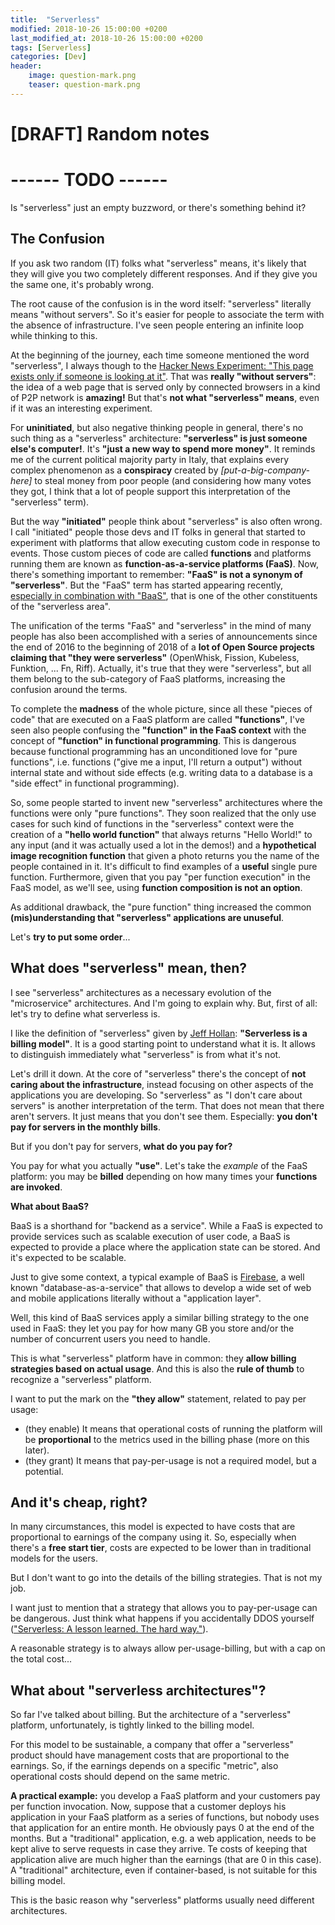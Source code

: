 ```yaml
---
title:  "Serverless"
modified: 2018-10-26 15:00:00 +0200
last_modified_at: 2018-10-26 15:00:00 +0200
tags: [Serverless]
categories: [Dev]
header:
    image: question-mark.png
    teaser: question-mark.png
---
```


# [DRAFT] Random notes
# ------ TODO ------

Is "serverless" just an empty buzzword, or there's something behind it?

## The Confusion

If you ask two random (IT) folks what "serverless" means, it's likely that they will give you two completely different responses.
And if they give you the same one, it's probably wrong.

The root cause of the confusion is in the word itself: "serverless" literally means "without servers". So it's easier for
people to associate the term with the absence of infrastructure. I've seen people entering an infinite loop while thinking to this.

At the beginning of the journey, each time someone mentioned the word "serverless", I always
though to the [Hacker News Experiment: "This page exists only if someone is looking at it"](http://ephemeralp2p.durazo.us/2bbbf21959178ef2f935e90fc60e5b6e368d27514fe305ca7dcecc32c0134838).
That was **really "without servers"**: the idea of a web page that is served only by connected browsers in a kind of P2P network is **amazing!**
But that's **not what "serverless" means**, even if it was an interesting experiment.

For **uninitiated**, but also negative thinking people in general, there's no such thing as a "serverless" architecture: **"serverless" is just someone else's computer!**.
It's **"just a new way to spend more money"**.
It reminds me of the current political majority party in Italy, that explains every complex phenomenon as a **conspiracy** created by *[put-a-big-company-here]* to steal money from poor people
(and considering how many votes they got, I think that a lot of people support this interpretation of the "serverless" term).

But the way **"initiated"** people think about "serverless" is also often wrong. I call "initiated" people those devs and IT folks in general
that started to experiment with platforms that allow executing custom code in response to events. Those custom pieces of code are
called **functions** and platforms running them are known as **function-as-a-service platforms (FaaS)**. Now, there's something important to remember: **"FaaS" is not a synonym of "serverless"**.
But the "FaaS" term has started appearing recently, [especially in combination with "BaaS"](https://blog.symphonia.io/revisiting-serverless-architectures-29f0b831303c),
that is one of the other constituents of the "serverless area".

The unification of the terms "FaaS" and "serverless" in the mind of many people has also been accomplished with a series of announcements
since the end of 2016 to the beginning of 2018 of a **lot of Open Source projects claiming that "they were serverless"** (OpenWhisk, Fission, Kubeless, Funktion, ... Fn, Riff).
Actually, it's true that they were "serverless", but all them belong to the sub-category of FaaS platforms, increasing the confusion around the terms.

To complete the **madness** of the whole picture, since all these "pieces of code" that are executed on a FaaS platform are called **"functions"**,
I've seen also people confusing the **"function" in the FaaS context** with the concept of **"function" in functional programming**.
This is dangerous because functional programming has an unconditioned love for "pure functions", i.e. functions ("give me a input, I'll return a output") without
internal state and without side effects (e.g. writing data to a database is a "side effect" in functional programming).

So, some people started to invent new "serverless" architectures where the functions were only "pure functions". They soon realized that
the only use cases for such kind of functions in the "serverless" context were the creation of a **"hello world function"** that always returns "Hello World!" to any input
(and it was actually used a lot in the demos!) and a **hypothetical image recognition function** that given a photo returns you the name of the people contained in it.
It's difficult to find examples of a **useful** single pure function.
Furthermore, given that you pay "per function execution" in the FaaS model, as we'll see, using **function composition is not an option**.

As additional drawback, the "pure function" thing increased the common **(mis)understanding that "serverless" applications are unuseful**.

Let's **try to put some order**...

## What does "serverless" mean, then?

I see "serverless" architectures as a necessary evolution of the "microservice" architectures. And I'm going to explain why.
But, first of all: let's try to define what serverless is.

I like the definition of "serverless" given by [Jeff Hollan](https://hollan.io/): **"Serverless is a billing model"**. It is a good starting point
to understand what it is. It allows to distinguish immediately what "serverless" is from what it's not.

Let's drill it down. At the core of "serverless" there's the concept of **not caring about the infrastructure**, instead focusing on other aspects of the applications you are developing.
So "serverless" as "I don't care about servers" is another interpretation of the term. That does not mean that there aren't servers.
It just means that you don't see them. Especially: **you don't pay for servers in the monthly bills**.

But if you don't pay for servers, **what do you pay for?**

You pay for what you actually **"use"**. Let's take the _example_ of the FaaS platform: you may be **billed** depending on how many times your **functions are invoked**.

**What about BaaS?**

BaaS is a shorthand for "backend as a service". While a FaaS is expected to provide services such as scalable execution of user code,
a BaaS is expected to provide a place where the application state can be stored. And it's expected to be scalable.

Just to give some context, a typical example of BaaS is [Firebase](https://firebase.google.com/), a well known "database-as-a-service" that allows to
develop a wide set of web and mobile applications literally without a "application layer".

Well, this kind of BaaS services apply a similar billing strategy to the one used in FaaS: they let you pay for how many GB you store and/or the
number of concurrent users you need to handle.

This is what "serverless" platform have in common: they **allow billing strategies based on actual usage**.
And this is also the **rule of thumb** to recognize a "serverless" platform.

I want to put the mark on the **"they allow"** statement, related to pay per usage:
- (they enable) It means that operational costs of running the platform will be **proportional** to the metrics used in the billing phase (more on this later).
- (they grant) It means that pay-per-usage is not a required model, but a potential.

## And it's cheap, right?

In many circumstances, this model is expected to have costs that are proportional to earnings of the company using it.
So, especially when there's a **free start tier**, costs are expected to be lower than in traditional models for the users.

But I don't want to go into the details of the billing strategies. That is not my job.

I want just to mention that a strategy that allows you to pay-per-usage can be dangerous.
Just think what happens if you accidentally DDOS yourself (["Serverless: A lesson learned. The hard way."](https://sourcebox.be/blog/2017/08/07/serverless-a-lesson-learned-the-hard-way/)).

A reasonable strategy is to always allow per-usage-billing, but with a cap on the total cost...

## What about "serverless architectures"?

So far I've talked about billing. But the architecture of a "serverless" platform, unfortunately, is tightly linked to the billing model.

For this model to be sustainable, a company that offer a "serverless" product should have management costs that are proportional to the earnings.
So, if the earnings depends on a specific "metric", also operational costs should depend on the same metric.

**A practical example:**
you develop a FaaS platform and your customers pay per function invocation. Now, suppose that a customer deploys his application in your
FaaS platform as a series of functions, but nobody uses that application for an entire month. He obviously pays 0 at the end of the months.
But a "traditional" application, e.g. a web application, needs to be kept alive to serve requests in case they arrive. Te costs of keeping that application alive
are much higher than the earnings (that are 0 in this case). A "traditional" architecture, even if container-based, is not suitable for this billing model.

This is the basic reason why "serverless" platforms usually need different architectures.





